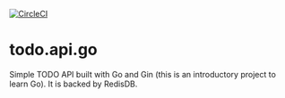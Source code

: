 [![CircleCI](https://img.shields.io/circleci/project/github/rctyler/todo.api.go.svg)](https://circleci.com/gh/rctyler/todo.api.go)
# todo.api.go
Simple TODO API built with Go and Gin (this is an introductory project to learn Go). It is backed by RedisDB.
